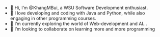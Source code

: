 - 👋 Hi, I’m @KhangMBui, a WSU Software Development enthusiast.
- 👀 I love developing and coding with Java and Python, while also engaging in other programming courses.
- 🌱 I’m currently exploring the world of Web-development and AI...
- 💞️ I’m looking to collaborate on learning more and more programming


<!---
KhangMBui/KhangMBui is a ✨ special ✨ repository because its `README.md` (this file) appears on your GitHub profile.
You can click the Preview link to take a look at your changes.
--->
